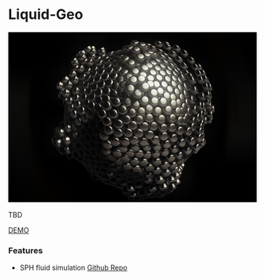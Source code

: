 # Liquid-Geo

![Liquid-Geo Screenshot](https://github.com/robert-leitl/liquid-geo/blob/main/cover.jpg?raw=true)

TBD

[DEMO](https://robert-leitl.github.io/liquid-geo/dist/?debug=true)

### Features
- SPH fluid simulation [Github Repo](https://robert-leitl.github.io/gpgpu-2d-sph-fluid-simulation)